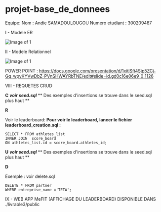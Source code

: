 # projet-base_de_donnees

Equipe: 
Nom : Andie SAMADOULOUGOU
Numero etudiant : 300209487

I -  Modele ER
 
![Image of 1](https://github.com/professor-forward/projet-base_de_donnees/blob/livrable3/Livrable_3/Modeles(ER%20et%20MR)/ER_livrable3.png)
 







II - Modele Relationnel 

![Image of 1](https://github.com/professor-forward/projet-base_de_donnees/blob/livrable3/Livrable_3/Modeles(ER%20et%20MR)/Relationnal_Model_livrable3.png)



POWER POINT : https://docs.google.com/presentation/d/1xitlSft4Sjp5ZCj-Gq_wpvKYVwDbZ-PVnSHWAYRbTNE/edit#slide=id.gd0c16e06e9_0_1126


VIII - REQUETES CRUD 

**C**
***voir seed.sql***
** Des exemples d'insertions se trouve dans le seed.sql plus haut **

**R**

Voir le leaderboard:   **Pour voir le leaderboard, lancer le fichier leaderboard_creation.sql :**
```
SELECT * FROM athletes_list 
INNER JOIN  score_board
ON athletes_list.id = score_board.athletes_id;
```


**U**
***voir seed.sql***
** Des exemples d'insertions se trouve dans le seed.sql plus haut **

**D**

Exemple : voir delete.sql
```
DELETE * FROM partner 
WHERE entreprise_name ='TETA';
```





IX - WEB APP MeFIT (AFFICHAGE DU LEADERBOARD)
DISPONIBLE DANS ./livrable3/public





